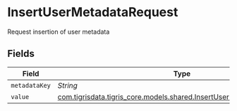 # InsertUserMetadataRequest

Request insertion of user metadata


## Fields

| Field                                                                                                                            | Type                                                                                                                             | Required                                                                                                                         | Description                                                                                                                      |
| -------------------------------------------------------------------------------------------------------------------------------- | -------------------------------------------------------------------------------------------------------------------------------- | -------------------------------------------------------------------------------------------------------------------------------- | -------------------------------------------------------------------------------------------------------------------------------- |
| `metadataKey`                                                                                                                    | *String*                                                                                                                         | :heavy_minus_sign:                                                                                                               | N/A                                                                                                                              |
| `value`                                                                                                                          | [com.tigrisdata.tigris_core.models.shared.InsertUserMetadataRequestValue](../../models/shared/InsertUserMetadataRequestValue.md) | :heavy_minus_sign:                                                                                                               | N/A                                                                                                                              |